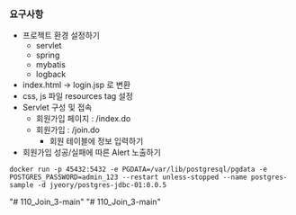 ### 요구사항
- 프로젝트 환경 설정하기
  - servlet
  - spring
  - mybatis
  - logback
- index.html -> login.jsp 로 변환
- css, js 파일 resources tag 설정
- Servlet 구성 및 접속
  - 회원가입 페이지 : /index.do
  - 회원가입 : /join.do
    - 회원 테이블에 정보 입력하기
- 회원가입 성공/실패에 따른 Alert 노출하기


```
docker run -p 45432:5432 -e PGDATA=/var/lib/postgresql/pgdata -e POSTGRES_PASSWORD=admin_123 --restart unless-stopped --name postgres-sample -d jyeory/postgres-jdbc-01:0.0.5
```
"# 110_Join_3-main" "# 110_Join_3-main" 
